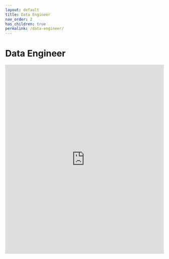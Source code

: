 ```yaml
---
layout: default
title: Data Engineer
nav_order: 2
has_children: true
permalink: /data-engineer/
---
```


# Data Engineer

<iframe src="https://dsfsdfsfd.github.io/docs/source_system.pdf" style="width:100%; height:600px;" frameborder="0"></iframe>

